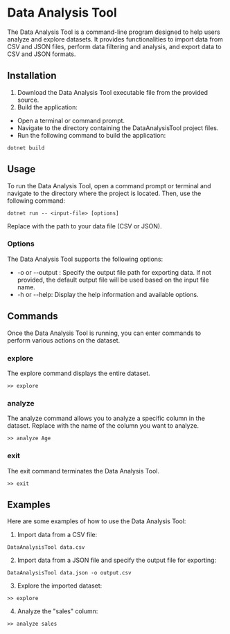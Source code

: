 # Data Analysis Tool

The Data Analysis Tool is a command-line program designed to help users analyze and explore datasets. It provides functionalities to import data from CSV and JSON files, perform data filtering and analysis, and export data to CSV and JSON formats.

## Installation
1. Download the Data Analysis Tool executable file from the provided source.
2. Build the application:
* Open a terminal or command prompt.
* Navigate to the directory containing the DataAnalysisTool project files.
* Run the following command to build the application:
```
dotnet build
```

## Usage
To run the Data Analysis Tool, open a command prompt or terminal and navigate to the directory where the project is located. Then, use the following command:

```
dotnet run -- <input-file> [options]
```

Replace <input-file> with the path to your data file (CSV or JSON).

### Options
The Data Analysis Tool supports the following options:

* -o <output-file> or --output <output-file>: Specify the output file path for exporting data. If not provided, the default output file will be used based on the input file name.
* -h or --help: Display the help information and available options.

## Commands
Once the Data Analysis Tool is running, you can enter commands to perform various actions on the dataset.

### explore
The explore command displays the entire dataset.

```
>> explore
```

### analyze <column>
The analyze command allows you to analyze a specific column in the dataset. Replace <column> with the name of the column you want to analyze.

```
>> analyze Age
```

### exit
The exit command terminates the Data Analysis Tool.

```
>> exit
```
## Examples
Here are some examples of how to use the Data Analysis Tool:

1. Import data from a CSV file:
```
DataAnalysisTool data.csv
```
2. Import data from a JSON file and specify the output file for exporting:
```
DataAnalysisTool data.json -o output.csv
```
3. Explore the imported dataset:
```
>> explore
```
4. Analyze the "sales" column:
```
>> analyze sales
```